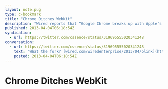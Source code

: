 ```yaml
---
layout: note.pug
type: c-bookmark
title: "Chrome Ditches WebKit"
description: "Wired reports that “Google Chrome breaks up with Apple’s WebKit”."
published: 2013-04-04T06:18:54Z
syndication:
  - url: https://twitter.com/cssence/status/319695555020341248
conversation:
  - url: https://twitter.com/cssence/status/319695555020341248
    text: "What the fork? [wired.com/wiredenterprise/2013/04/blink](https://www.wired.com/2013/04/blink/)"
    posted: 2013-04-04T06:18:54Z
---
```


# Chrome Ditches WebKit

